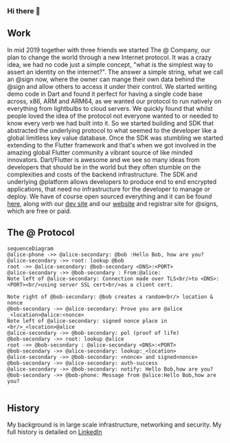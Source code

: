 ### Hi there 👋
## Work
 In mid 2019 together with three friends we started The @ Company, our plan to change the world through a new Internet protocol. It was a crazy idea, we had no code just a simple concept, "what is the simplest way to assert an identity on the internet?". The answer a simple string, what we call an @sign now, where the owner can mange their own data behind the @sign and allow others to access it under their control.
  We started writing demo code in Dart and found it perfect for having a single code base across, x86, ARM and ARM64, as we wanted our protocol to run natively on everything from lightbulbs to cloud servers. 
  We quickly found that whilst people loved the idea of the protocol not everyone wanted to or needed to know every verb we had built into it. So we started building and SDK that abstracted the underlying protocol to what seemed to the developer like a global limitless key value database.
  Once the SDK was stumbling we started extending to the Flutter framework and that's when we got involved in the amazing global Flutter community a vibrant source of like minded innovators. 
  Dart/Flutter is awesome and we see so many ideas from developers that should be in the world but they often stumble on the complexities and costs of the backend infrastructure. 
  The SDK and underlying @platform allows developers to produce end to end encrypted applications, that need no infrastructure for the developer to manage or deploy.
  We have of course open sourced everything and it can be found [here](https://github.com/atsign-foundation), along with our [dev site](https://atsign.dev) and our [website](https://atsign.com) and registrar site for @signs, which are free or paid.
## The @ Protocol
```mermaid
sequenceDiagram
@alice-phone ->> @alice-secondary: @bob :Hello Bob, how are you?
@alice-secondary ->> root: lookup @bob
root ->> @alice-secondary: @bob-secondary <DNS>:<PORT>
@alice-secondary ->> @bob-secondary : From:@alice:
Note left of @alice-secondary: Connection made over TLS<br/>to <DNS>:<PORT><br/>using server SSL cert<br/>as a client cert.

Note right of @bob-secondary: @bob creates a random<br/> location & nonce
@bob-secondary ->> @alice-secondary: Prove you are @alice _<location>@alice:<nonce>
Note left of @alice-secondary: signed nonce place in <br/>_<location>@alice
@alice-secondary ->> @bob-secondary: pol (proof of life)
@bob-secondary ->> root: lookup @alice
root ->> @bob-secondary : @alice-secondary <DNS>:<PORT>
@bob-secondary ->> @alice-secondary: lookup:_<location>
@alice-secondary ->> @bob-secondary: <nonce> and signed<nonce>
@bob-secondary ->> @alice-secondary: auth-success
@alice-secondary ->> @bob-secondary: notify: Hello Bob,how are you?
@bob-secondary ->> @bob-phone: Message from @alice:Hello Bob,how are you?


```
  
## History
My background is in large scale infrastructure, networking and security. My full history is detailed on [LinkedIn](https://www.linkedin.com/in/colinconstable/)
<!--
**cconstab/cconstab** is a ✨ _special_ ✨ repository because its `README.md` (this file) appears on your GitHub profile.

Here are some ideas to get you started:

- 🔭 I’m currently working on ...
- 🌱 I’m currently learning ...
- 👯 I’m looking to collaborate on ...
- 🤔 I’m looking for help with ...
- 💬 Ask me about ...
- 📫 How to reach me: ...
- 😄 Pronouns: ...
- ⚡ Fun fact: ...
-->

